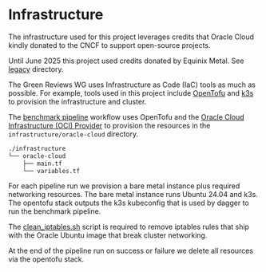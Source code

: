 # Infrastructure

The infrastructure used for this project leverages credits that Oracle Cloud kindly donated to the CNCF to support open-source projects.

Until June 2025 this project used credits donated by Equinix Metal. See [legacy](https://github.com/cncf-tags/green-reviews-tooling/blob/main/docs/infrastructure/legacy/) directory.

The Green Reviews WG uses Infrastructure as Code (IaC) tools as much as possible. For example, tools used in this project include [OpenTofu](https://opentofu.org) and [k3s](https://k3s.io) to provision the infrastructure and cluster.

The [benchmark pipeline](https://github.com/cncf-tags/green-reviews-tooling/blob/main/.github/workflows/benchmark-pipeline.yaml) workflow uses OpenTofu and the [Oracle Cloud Infrastructure (OCI) Provider](https://docs.oracle.com/en-us/iaas/Content/dev/terraform/home.htm) to provision the resources in the `infrastructure/oracle-cloud` directory.

```bash
./infrastructure
└── oracle-cloud
    ├── main.tf
    └── variables.tf
```

For each pipeline run we provision a bare metal instance plus required networking resources. The bare metal instance runs Ubuntu 24.04 and k3s. The opentofu stack outputs the k3s kubeconfig that is used by dagger to run the benchmark pipeline.

The [clean_iptables.sh](https://github.com/cncf-tags/green-reviews-tooling/blob/main/infrastructure/oracle-cloud/clean_iptables.sh) script is required to remove iptables rules that ship with the Oracle Ubuntu image that break cluster networking.

At the end of the pipeline run on success or failure we delete all resources via the opentofu stack.
